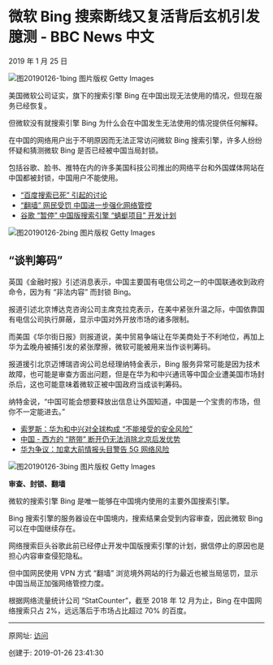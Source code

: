 # 微软 Bing 搜索断线又复活背后玄机引发臆测 - BBC News 中文

2019 年 1 月 25 日

 ![图20190126-1bing](图20190126-1bing.jpg)
图片版权  Getty Images 

美国微软公司证实，旗下的搜索引擎 Bing 在中国出现无法使用的情况，但现在服务已经恢复。

但微软没有就搜索引擎 Bing 为什么会在中国发生无法使用的情况提供任何解释。

在中国的网络用户出于不明原因而无法正常访问微软 Bing 搜索引擎，许多人纷纷怀疑和猜测微软 Bing 是否已经被中国当局封锁。

包括谷歌、脸书、推特在内的许多美国科技公司推出的网络平台和外国媒体网站在中国都被封锁，中国用户不能使用。

- [“百度搜索已死” 引起的讨论](https://www.bbc.com/zhongwen/simp/chinese-news-46973200)
- [“翻墙” 网民受罚 中国进一步强化网络管控](https://www.bbc.com/zhongwen/simp/chinese-news-46823319)
- [谷歌 “暂停” 中国版搜索引擎 “蜻蜓项目” 开发计划](https://www.bbc.com/zhongwen/simp/46621442)

![图20190126-2bing](图20190126-2bing.jpg) 
图片版权  Getty Images 

## “谈判筹码”

英国《金融时报》引述消息表示，中国主要国有电信公司之一的中国联通收到政府命令，因为有 “非法内容” 而封锁 Bing。

报道引述北京博达克咨询公司主席克拉克表示，在美中紧张升温之际，中国依靠国有电信公司执行屏蔽，显示中国对外开放市场的诸多限制。

而美国《华尔街日报》则报道说，美中贸易争端让在华美商处于不利地位，再加上华为孟晚舟被捕引发的紧张摩擦，微软可能被用来当作谈判筹码。

报道援引北京迈博瑞咨询公司总经理纳特金表示，Bing 服务异常可能是因为技术故障，也可能是审查方面出问题，但是在华为和中兴通讯等中国企业遭美国市场封杀后，这也可能意味着微软正被中国政府当成谈判筹码。

纳特金说，“中国可能会想要释放出信息让外国知道，中国是一个宝贵的市场，但你不一定能进去。”

- [索罗斯：华为和中兴对全球构成 “不能接受的安全风险”](https://www.bbc.com/zhongwen/simp/world-46998728)
- [中国 \- 西方的 “脐带” 断开仍无法消除北京后发优势](https://www.bbc.com/zhongwen/simp/chinese-news-46991230)
- [华为争议：加拿大前情报头目警告 5G 网络风险](https://www.bbc.com/zhongwen/simp/chinese-news-46961362)

![图20190126-3bing](图20190126-3bing.jpg) 
图片版权  Getty Images 

**审查、封锁、翻墙**

微软的搜索引擎 Bing 是唯一能够在中国境内使用的主要外国搜索引擎。

Bing 搜索引擎的服务器设在中国境内，搜索结果会受到内容审查，因此微软 Bing 可以在中国继续存在。

网络搜索巨头谷歌此前已经停止开发中国版搜索引擎的计划，据信停止的原因也是担心内容审查侵犯隐私。

但中国网民使用 VPN 方式 “翻墙” 浏览境外网站的行为最近也被当局惩罚，显示中国当局正加强网络管控力度。

根据网络流量统计公司 “StatCounter”，截至 2018 年 12 月为止，Bing 在中国网络搜索只占 2%，远远落后于市场占比超过 70% 的百度。



------

原网址: [访问](https://www.bbc.com/zhongwen/simp/chinese-news-46990140?ocid=socialflow_twitter)

创建于: 2019-01-26 23:41:30
